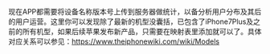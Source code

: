 现在APP都需要将设备名称版本号上传到服务器做统计，以备分析用户分布及其后的用户运营。这里你可以发现除了最新的机型没囊括，已包含了iPhone7Plus及之前的所有机型，如果后续苹果发布新产品，只需要在映射表里添加就可以了。具体对应关系可以参见：https://www.theiphonewiki.com/wiki/Models

